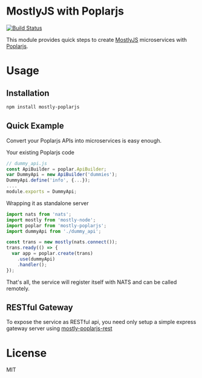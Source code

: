 MostlyJS with Poplarjs
======================

[![Build Status](https://travis-ci.org/mostlyjs/mostly-poplarjs.svg)](https://travis-ci.org/mostlyjs/mostly-poplarjs)

This module provides quick steps to create [MostlyJS](https://github.com/MostlyJS/mostly-node) microservices with [Poplarjs](https://github.com/poplarjs/poplar).

# Usage

## Installation

```bash
npm install mostly-poplarjs
```

## Quick Example

Convert your Poplarjs APIs into microservices is easy enough.

Your existing Poplarjs code
```javascript
// dummy_api.js
const ApiBuilder = poplar.ApiBuilder;
var DummyApi = new ApiBuilder('dummies');
DummyApi.define('info', {...});
....
module.exports = DummyApi;
```

Wrapping it as standalone server
```javascript
import nats from 'nats';
import mostly from 'mostly-node';
import poplar from 'mostly-poplarjs';
import dummyApi from './dummy_api';

const trans = new mostly(nats.connect());
trans.ready(() => {
  var app = poplar.create(trans)
    .use(dummyApi)
    .handler();
});
```

That's all, the service will register itself with NATS and can be called remotely.

## RESTful Gateway

To expose the service as RESTful api, you need only setup a simple express gateway server using [mostly-poplarjs-rest](https://github.com/MostlyJS/mostly-poplarjs-rest)

# License

MIT
